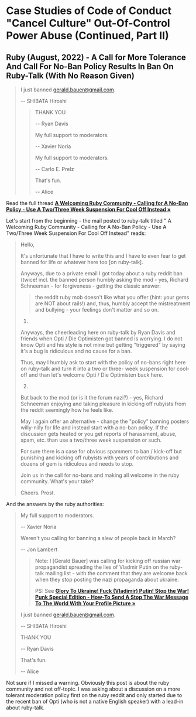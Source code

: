 # Case Studies of Code of Conduct "Cancel Culture" Out-Of-Control Power Abuse (Continued, Part II)


## Ruby (August, 2022) -  A Call for More Tolerance And Call For No-Ban Policy Results In Ban On Ruby-Talk (With No Reason Given)

>  I just banned gerald.bauer@gmail.com.
>
>  -- SHIBATA Hiroshi
>
>> THANK YOU
>> 
>>  -- Ryan Davis
>>
>>
>> My full support to moderators.
>>
>> -- Xavier Noria
>> 
>> My full support to moderators.
>>
>>  -- Carlo E. Prelz
>>
>>  That's fun.
>>
>>  -- Alice


Read the full thread [**A Welcoming Ruby Community - Calling for A No-Ban Policy - Use A Two/Three Week Suspension For Cool Off Instead  »**](https://rubytalk.org/t/a-welcoming-ruby-community-calling-for-a-no-ban-policy-use-a-two-three-week-suspension-for-cool-off-instead/76032)

Let's start from the beginning - the mail posted to ruby-talk
titled "
A Welcoming Ruby Community - Calling for A No-Ban Policy - Use A Two/Three Week Suspension For Cool Off Instead"
reads:

> Hello,
>
>  It's unfortunate that I have to write this and I have to even fear
>  to get banned for life or whatever here too [on ruby-talk].
>
>  Anyways, due to a private email I got today about a ruby reddit ban
>  (twice! incl. the banned person humbly 
>  asking the mod - yes, Richard Schneeman - for forgiveness - getting the classic answer:
>
>> the reddit ruby mob doesn't like what you offer (hint: your gems are NOT about rails!)
>> and, thus, humbly accept the mistreatment and bullying -
>> your feelings don't matter and so on.
>
> 1)
>   Anyways, the cheerleading here on ruby-talk by Ryan Davis and friends
>  when Opti / Die Optimisten got banned is worrying.
>   I do not know Opti and his style is not mine
>  but getting "triggered" by saying it's a bug is ridiculous and no
> cause for a ban.
>
>  Thus, may I humbly ask to start with the policy of no-bans right
> here on ruby-talk
>  and turn it into a two or three- week suspension for cool-off
> and than let's welcome Opti / Die Optimisten back here.
>
> 2)
>
>  But back to the mod (or is it the forum nazi?) - yes, Richard Schneeman
>  enjoying and taking pleasure in kicking off rubyists from the reddit
>  seemingly how he feels like.
>
>   May I again offer an alternative - change the "policy" banning
> posters willy-nilly for life and instead start with a no-ban policy.
>  If the discussion gets heated or you get reports of harassment,
> abuse, spam, etc. than use a two/three week suspension or such.
>
>   For sure there is a case for obvious spammers to ban / kick-off but
>  punishing and kicking off rubyists with years of contributions and
>   dozens of gem is ridiculous and needs to stop.
>
>   Join us in the call for no-bans and making all welcome in
>  the ruby community. What's your take?
>
>  Cheers. Prost.


And the answers by the ruby authorities:

>  My full support to moderators.
>
> -- Xavier Noria
>
>
>
> Weren't you calling for banning a slew of people back in March?
>
> --  Jon Lambert
>>  
>>  Note:  I [Gerald Bauer] was calling for kicking off russian war propagandist spreading the lies of Vladmir Putin
>>  on the ruby-talk mailing list - with the comment that they are welcome back  
>>  when they stop posting the nazi propaganda about ukraine. 
>>   
>>  PS: See [**Glory To Ukraine! Fuck (Vladimir) Putin! Stop the War! Punk Special Edition - How-To Send A Stop The War Message To The World With Your Profile Picture »**](https://rubytalk.org/t/glory-to-ukraine-fuck-vladimir-putin-stop-the-war-punk-special-edition-how-to-send-a-stop-the-war-message-to-the-world-with-your-profile-picture/75833) 
>
>
>  
> I just banned gerald.bauer@gmail.com.
>
> -- SHIBATA Hiroshi
>
> THANK YOU
>
> -- Ryan Davis
>
>
> That's fun.
>
> -- Alice

Not sure if I missed a warning.  Obviously this post is about the ruby community and not off-topic.
I was asking about a discussion on a more tolerant moderation policy
first on the ruby reddit and only started due to the recent ban of Opti (who is not a native English speaker) 
with a lead-in about ruby-talk.  




